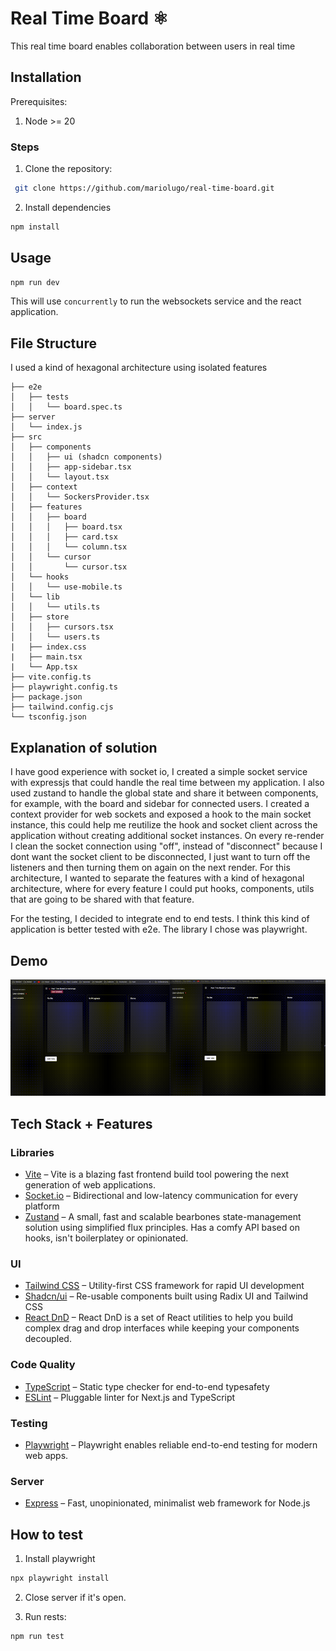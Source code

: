 # Real Time Board ⚛️

This real time board enables collaboration between users in real time

## Installation

Prerequisites:

1) Node >= 20


### Steps
1. Clone the repository:
```bash
 git clone https://github.com/mariolugo/real-time-board.git
```

2. Install dependencies 
```bash
npm install
```

## Usage

```bash
npm run dev
```

This will use `concurrently` to run the websockets service and the react application.

##  File Structure
I used a kind of hexagonal architecture using isolated features

```
├── e2e
│   ├── tests
│   │   └── board.spec.ts
├── server
│   └── index.js
├── src
│   ├── components
│   │   ├── ui (shadcn components)
│   │   ├── app-sidebar.tsx
│   │   └── layout.tsx
│   ├── context
│   │   └── SockersProvider.tsx
│   ├── features
│   │   ├── board
│   │   │   ├── board.tsx
│   │   │   ├── card.tsx
│   │   │   └── column.tsx
│   │   └── cursor
│   │       └── cursor.tsx
│   └── hooks
│   │   └── use-mobile.ts
│   └── lib
│   │   └── utils.ts
│   ├── store
│   │   ├── cursors.tsx
│   │   └── users.ts
|   ├── index.css
|   ├── main.tsx
|   └── App.tsx
├── vite.config.ts
├── playwright.config.ts
├── package.json
├── tailwind.config.cjs
└── tsconfig.json
```

## Explanation of solution

I have good experience with socket io, I created a simple socket service with expressjs that could handle the real time between my application. I also used zustand to handle the global state and share it between components, for example, with the board and sidebar for connected users. I created a context provider for web sockets and exposed a hook to the main socket instance, this could help me reutilize the hook and socket client across the application without creating additional socket instances. On every re-render I clean the socket connection using "off", instead of "disconnect" because I dont want the socket client to be disconnected, I just want to turn off the listeners and then turning them on again on the next render. For this architecture, I wanted to separate the features with a kind of hexagonal architecture, where for every feature I could put hooks, components, utils that are going to be shared with that feature.

For the testing, I decided to integrate end to end tests. I think this kind of application is better tested with e2e. The library I chose was playwright.

## Demo

![](https://github.com/mariolugo/real-time-board/blob/main/demo.gif)

## Tech Stack + Features

### Libraries

- [Vite](https://vite.dev/) – Vite is a blazing fast frontend build tool powering the next generation of web applications.
- [Socket.io](https://socket.io/) – Bidirectional and low-latency communication for every platform
- [Zustand](https://github.com/pmndrs/zustand) – 
A small, fast and scalable bearbones state-management solution using simplified flux principles. Has a comfy API based on hooks, isn't boilerplatey or opinionated.

### UI

- [Tailwind CSS](https://tailwindcss.com/) – Utility-first CSS framework for rapid UI development
- [Shadcn/ui](https://ui.shadcn.com/) – Re-usable components built using Radix UI and Tailwind CSS
- [React DnD](https://react-dnd.github.io/react-dnd/about) – 
React DnD is a set of React utilities to help you build complex drag and drop interfaces while keeping your components decoupled. 

### Code Quality

- [TypeScript](https://www.typescriptlang.org/) – Static type checker for end-to-end typesafety
- [ESLint](https://eslint.org/) – Pluggable linter for Next.js and TypeScript

### Testing
- [Playwright](https://playwright.dev/) – Playwright enables reliable end-to-end testing for modern web apps.

### Server
- [Express](https://expressjs.com/) – Fast, unopinionated, minimalist web framework for Node.js

## How to test

1) Install playwright
```bash
npx playwright install
```
2) Close server if it's open.

3) Run rests:
```bash
npm run test
```
